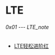 # LTE

###### 0x01 --- LTE_note

* [LTE轻松进阶红](https://s3.amazonaws.com/rfagora/sooof/Books/SDR/Software/LTE/LTE%E8%BD%BB%E6%9D%BE%E8%BF%9B%E9%98%B6%E7%BA%A2.pdf)
